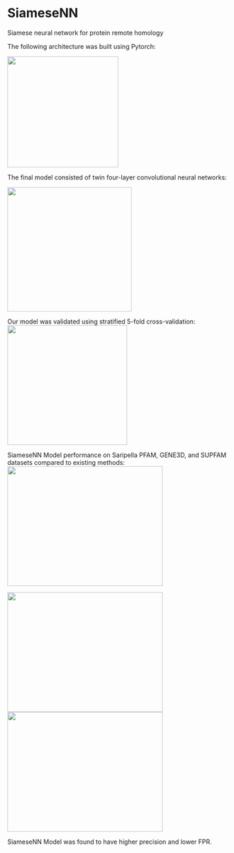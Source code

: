 # SiameseNN
Siamese neural network for protein remote homology 

The following architecture was built using Pytorch:

<img src="https://github.com/Finterly/SiameseNN/blob/master/img/Picture1.png" height="250">


The final model consisted of twin four-layer convolutional neural networks:  

<img src="https://github.com/Finterly/SiameseNN/blob/master/img/Picture2.png" height="280">


Our model was validated using stratified 5-fold cross-validation:
<img src="https://github.com/Finterly/SiameseNN/blob/master/img/Picture3.png" height="270">

SiameseNN Model performance on Saripella PFAM, GENE3D, and SUPFAM datasets compared to existing methods: 
<img src="https://github.com/Finterly/SiameseNN/blob/master/img/Capture.PNG" width="350" height="270">

<img src="https://github.com/Finterly/SiameseNN/blob/master/img/Capture2.PNG" width = "350" height="270">

<img src="https://github.com/Finterly/SiameseNN/blob/master/img/Capture3.PNG" width = "350" height="270">

SiameseNN Model was found to have higher precision and lower FPR. 
